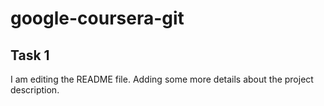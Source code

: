 # google-coursera-git

## Task 1
I am editing the README file. Adding some more details about the project description.

